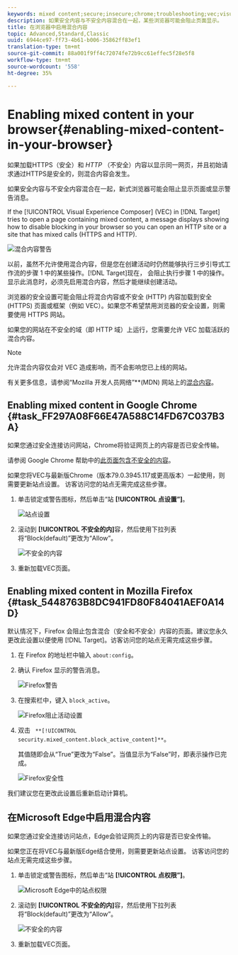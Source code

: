 ```yaml
---
keywords: mixed content;secure;insecure;chrome;troubleshooting;vec;visual experience composer;unsecure;http;https;firefox;internet explorer
description: 如果安全内容与不安全内容混合在一起，某些浏览器可能会阻止页面显示。
title: 在浏览器中启用混合内容
topic: Advanced,Standard,Classic
uuid: 6944ce97-ff73-4b61-b006-35862ff83ef1
translation-type: tm+mt
source-git-commit: 88a001f9ff4c72074fe72b9cc61effec5f28e5f8
workflow-type: tm+mt
source-wordcount: '558'
ht-degree: 35%

---
```



# Enabling mixed content in your browser{#enabling-mixed-content-in-your-browser}

如果加载HTTPS（安全）和 *HTTP* （不安全）内容以显示同一网页，并且初始请求通过HTTPS是安全的，则混合内容会发生。

如果安全内容与不安全内容混合在一起，新式浏览器可能会阻止显示页面或显示警告消息。

If the [!UICONTROL Visual Experience Composer] (VEC) in [!DNL Target] tries to open a page containing mixed content, a message displays showing how to disable blocking in your browser so you can open an HTTP site or a site that has mixed calls (HTTPS and HTTP).

![混合内容警告](/help/c-experiences/c-visual-experience-composer/r-troubleshoot-composer/assets/mixed_content_warning.png)

以前，虽然不允许使用混合内容，但是您在创建活动时仍然能够执行三步引导式工作流的步骤 1 中的某些操作。[!DNL Target]现在， 会阻止执行步骤 1 中的操作。显示此消息时，必须先启用混合内容，然后才能继续创建活动。

浏览器的安全设置可能会阻止将混合内容或不安全 (HTTP) 内容加载到安全 (HTTPS) 页面或框架（例如 VEC）。如果您不希望禁用浏览器的安全设置，则需要使用 HTTPS 网站。

如果您的网站在不安全的域（即 HTTP 域）上运行，您需要允许 VEC 加载活跃的混合内容。

>[!NOTE]
>
>允许混合内容仅会对 VEC 造成影响，而不会影响您已上线的网站。

有关更多信息，请参阅“Mozilla 开发人员网络”**(MDN) 网站上的[混合内容](https://developer.mozilla.org/en-US/docs/Web/Security/Mixed_content)。

## Enabling mixed content in Google Chrome {#task_FF297A08F66E47A588C14FD67C037B3A}

如果您通过安全连接访问网站，Chrome将验证网页上的内容是否已安全传输。

请参阅 Google Chrome 帮助中的[此页面包含不安全的内容](https://support.google.com/chrome/answer/1342714?hl=en)。

如果您将VEC与最新版Chrome（版本79.0.3945.117或更高版本）一起使用，则需要更新站点设置。 访客访问您的站点无需完成这些步骤。

1. 单击锁定或警告图标，然后单击“站 **[!UICONTROL 点设置”]**。

   ![站点设置](/help/c-experiences/c-visual-experience-composer/r-troubleshoot-composer/assets/site-settings.png)

1. 滚动到 **[!UICONTROL 不安全的内]**&#x200B;容，然后使用下拉列表将“Block(default)”更改为“Allow”。

   ![不安全的内容](/help/c-experiences/c-visual-experience-composer/r-troubleshoot-composer/assets/insecure-content.png)

1. 重新加载VEC页面。

## Enabling mixed content in Mozilla Firefox {#task_5448763B8DC941FD80F84041AEF0A14D}

默认情况下，Firefox 会阻止包含混合（安全和不安全）内容的页面。建议您永久更改此设置以便使用 [!DNL Target]。访客访问您的站点无需完成这些步骤。

1. 在 Firefox 的地址栏中输入 `about:config`。
1. 确认 Firefox 显示的警告消息。

   ![Firefox警告](/help/c-experiences/c-visual-experience-composer/r-troubleshoot-composer/assets/firefox.png)

1. 在搜索栏中，键入 `block_active`。

   ![Firefox阻止活动设置](/help/c-experiences/c-visual-experience-composer/r-troubleshoot-composer/assets/firefox3.png)

1. 双击 ` **[!UICONTROL security.mixed_content.block_active_content]**`。

   其值随即会从“True”更改为“False”。当值显示为“False”时，即表示操作已完成。

   ![Firefox安全性](/help/c-experiences/c-visual-experience-composer/r-troubleshoot-composer/assets/firefox2.png)

我们建议您在更改此设置后重新启动计算机。

## 在Microsoft Edge中启用混合内容

如果您通过安全连接访问站点，Edge会验证网页上的内容是否已安全传输。

如果您正在将VEC与最新版Edge结合使用，则需要更新站点设置。 访客访问您的站点无需完成这些步骤。

1. 单击锁定或警告图标，然后单击“站 **[!UICONTROL 点权限”]**。

   ![Microsoft Edge中的站点权限](/help/c-experiences/c-visual-experience-composer/r-troubleshoot-composer/assets/ms-edge.png)

1. 滚动到 **[!UICONTROL 不安全的内]**&#x200B;容，然后使用下拉列表将“Block(default)”更改为“Allow”。

   ![不安全的内容](/help/c-experiences/c-visual-experience-composer/r-troubleshoot-composer/assets/ms-edge-2.png)

1. 重新加载VEC页面。